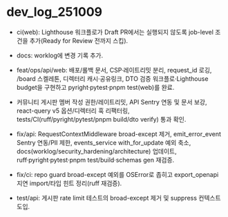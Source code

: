 # dev_log_251009

- ci(web): Lighthouse 워크플로가 Draft PR에서는 실행되지 않도록 job-level 조건을 추가(Ready for Review 전까지 스킵).
- docs: worklog에 변경 기록 추가.

- feat/ops/api/web: 배포/롤백 문서, CSP·레이트리밋 분리, request_id 로깅, /board 스켈레톤, 디렉터리 캐시·공유링크, DTO 검증 워크플로·Lighthouse budget을 구현하고 pyright·pytest·pnpm test(web)를 완료.
- 커뮤니티 게시판 멤버 작성 권한/레이트리밋, API Sentry 연동 및 문서 보강, react-query v5 옵션/디렉터리 훅 리팩터링, tests/CI(ruff/pyright/pytest/pnpm build/dto verify) 통과 확인.
- fix/api: RequestContextMiddleware broad-except 제거, emit_error_event Sentry 연동/PII 제한, events_service with_for_update 예외 축소, docs(worklog/security_hardening/architecture) 업데이트, ruff·pyright·pytest·pnpm test/build·schemas gen 재검증.
- fix/ci: repo guard broad-except 예외를 OSError로 좁히고 export_openapi 지연 import/타입 힌트 정리(ruff 재검증).
- test/api: 게시판 rate limit 테스트의 broad-except 제거 및 suppress 컨텍스트 도입.
